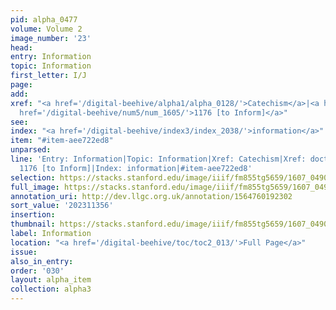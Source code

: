 ```yaml
---
pid: alpha_0477
volume: Volume 2
image_number: '23'
head:
entry: Information
topic: Information
first_letter: I/J
page:
add:
xref: "<a href='/digital-beehive/alpha1/alpha_0128/'>Catechism</a>|<a href='/digital-beehive/alpha1/alpha_0259/'>doctrine</a>|<a
  href='/digital-beehive/num5/num_1605/'>1176 [to Inform]</a>"
see:
index: "<a href='/digital-beehive/index3/index_2038/'>information</a>"
item: "#item-aee722ed8"
unparsed:
line: 'Entry: Information|Topic: Information|Xref: Catechism|Xref: doctrine|Xref:
  1176 [to Inform]|Index: information|#item-aee722ed8'
selection: https://stacks.stanford.edu/image/iiif/fm855tg5659/1607_0490/337,1356,3021,482/full/0/default.jpg
full_image: https://stacks.stanford.edu/image/iiif/fm855tg5659/1607_0490/full/full/0/default.jpg
annotation_uri: http://dev.llgc.org.uk/annotation/1564760192302
sort_value: '202311356'
insertion:
thumbnail: https://stacks.stanford.edu/image/iiif/fm855tg5659/1607_0490/337,1356,600,180/250,/0/default.jpg
label: Information
location: "<a href='/digital-beehive/toc/toc2_013/'>Full Page</a>"
issue:
also_in_entry:
order: '030'
layout: alpha_item
collection: alpha3
---
```

